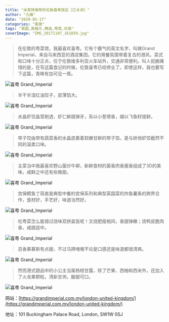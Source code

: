 ```yaml
---
title: "米其林推荐的伦敦喜粤饭店［已关闭］"
author: "九姨"
date: "2020-05-17"
categories: "美食"
tags: "英国,英格兰,精选,粤菜,伦敦"
coverImage: "IMG_20171107_161859.jpg"
---
```


>在伦敦的粤菜馆，我最喜欢喜粤。它有个霸气的英文名字，叫做Grand Imperial，来自马来西亚的酒店集团。它的用餐氛围带着复古的港风，菜式和口味十分正点，位于伦敦维多利亚火车站外，交通非常便利。叫人扼腕痛惜的是，在写这篇食记的时候，伦敦喜粤已经停业了。即使这样，我也要写下这篇，青睐有加可见一斑。

![喜粤 Grand_Imperial](images/IMG_20171107_161036.jpg)

>半干半湿红油饺子，皮薄馅大。

![喜粤 Grand_Imperial](images/IMG_20171107_161853.jpg)

>水晶虾饺晶莹剔透，虾仁鲜甜弹牙，系以小葱增香，缀以飞鱼籽提鲜。

![喜粤 Grand_Imperial](images/IMG_20171107_161931.jpg)

>带子饺由带有蔬菜香的水晶皮裹着软嫩甘鲜的带子馅，是与娇俏虾饺截然不同的温柔口味。

![喜粤 Grand_Imperial](images/IMG_20171107_162447.jpg)

>主菜当中我最喜欢野山菌炒牛柳，新鲜食材的菌香肉香酱香组成了3D的美味，咸鲜之中还有些微甜。

![喜粤 Grand_Imperial](images/IMG_20171107_162624.jpg)

>宫保鳕鱼丁简直是典型中餐的宫保系列和典型英国菜的炸鱼薯条的跨界合作，食材好，手艺好，味道当然好。

![喜粤 Grand_Imperial](images/IMG_20171107_162628.jpg)

>吃粤菜怎么能错过烧味双拼盖饭呢！叉烧肥瘦相间，香甜弹嫩；烧鸭皮脆肉香，咸甜适中。

![喜粤 Grand_Imperial](images/IMG_20160802_142642.jpg)

>百香果慕斯有点甜，不过马蹄啫喱不论是口感还是味道都很清爽。

![喜粤 Grand_Imperial](images/IMG_20171107_170227.jpg)

>然而港式甜品中的小公主当属杨枝甘露，除了芒果、西柚和西米外，还加入了火龙果颗粒，清新甘冽，酸甜可口。

![喜粤 Grand_Imperial](images/IMG_20160802_145136.jpg)

网站：[https://grandimperial.com.my/london-united-kingdom/](https://grandimperial.com.my/london-united-kingdom/)

地址：101 Buckingham Palace Road, London, SW1W 0SJ

